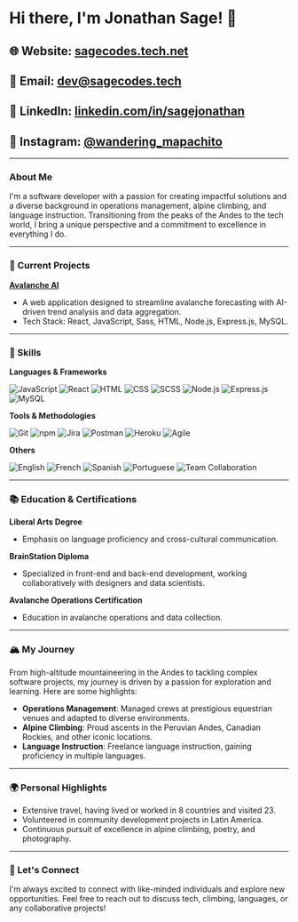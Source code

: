 # Hi there, I'm Jonathan Sage! 👋

## 🌐 Website: [sagecodes.tech.net](https://www.sagecodes.tech/)
## 📧 Email: [dev@sagecodes.tech](mailto:dev@sagecodes.tech)
## 💼 LinkedIn: [linkedin.com/in/sagejonathan](https://www.linkedin.com/in/sagejonathan/)
## 📸 Instagram: [@wandering_mapachito](https://www.instagram.com/wandering_mapachito/)

---

### About Me

I'm a software developer with a passion for creating impactful solutions and a diverse background in operations management, alpine climbing, and language instruction. Transitioning from the peaks of the Andes to the tech world, I bring a unique perspective and a commitment to excellence in everything I do.

---

### 🔭 Current Projects

**[Avalanche AI](https://github.com/your-avalanche-ai-repo)**
- A web application designed to streamline avalanche forecasting with AI-driven trend analysis and data aggregation.
- Tech Stack: React, JavaScript, Sass, HTML, Node.js, Express.js, MySQL.

---

### 🌟 Skills

**Languages & Frameworks**

![JavaScript](https://img.shields.io/badge/JavaScript-F7DF1E?style=for-the-badge&logo=javascript&logoColor=black)
![React](https://img.shields.io/badge/React-61DAFB?style=for-the-badge&logo=react&logoColor=black)
![HTML](https://img.shields.io/badge/HTML-E34F26?style=for-the-badge&logo=html5&logoColor=white)
![CSS](https://img.shields.io/badge/CSS-1572B6?style=for-the-badge&logo=css3&logoColor=white)
![SCSS](https://img.shields.io/badge/SCSS-CC6699?style=for-the-badge&logo=sass&logoColor=white)
![Node.js](https://img.shields.io/badge/Node.js-339933?style=for-the-badge&logo=nodedotjs&logoColor=white)
![Express.js](https://img.shields.io/badge/Express.js-000000?style=for-the-badge&logo=express&logoColor=white)
![MySQL](https://img.shields.io/badge/MySQL-4479A1?style=for-the-badge&logo=mysql&logoColor=white)

**Tools & Methodologies**

![Git](https://img.shields.io/badge/Git-F05032?style=for-the-badge&logo=git&logoColor=white)
![npm](https://img.shields.io/badge/npm-CB3837?style=for-the-badge&logo=npm&logoColor=white)
![Jira](https://img.shields.io/badge/Jira-0052CC?style=for-the-badge&logo=jira&logoColor=white)
![Postman](https://img.shields.io/badge/Postman-FF6C37?style=for-the-badge&logo=postman&logoColor=white)
![Heroku](https://img.shields.io/badge/Heroku-430098?style=for-the-badge&logo=heroku&logoColor=white)
![Agile](https://img.shields.io/badge/Agile-00ADD8?style=for-the-badge&logo=agile&logoColor=white)

**Others**

![English](https://img.shields.io/badge/English-C1A7A7?style=for-the-badge&logo=language&logoColor=white)
![French](https://img.shields.io/badge/French-0055A4?style=for-the-badge&logo=language&logoColor=white)
![Spanish](https://img.shields.io/badge/Spanish-FF0000?style=for-the-badge&logo=language&logoColor=white)
![Portuguese](https://img.shields.io/badge/Portuguese-3A5EAB?style=for-the-badge&logo=language&logoColor=white)
![Team Collaboration](https://img.shields.io/badge/Team_Collaboration-00CC99?style=for-the-badge&logo=team&logoColor=white)

---

### 📚 Education & Certifications

**Liberal Arts Degree**
- Emphasis on language proficiency and cross-cultural communication.

**BrainStation Diploma**
- Specialized in front-end and back-end development, working collaboratively with designers and data scientists.

**Avalanche Operations Certification**
- Education in avalanche operations and data collection.

---

### 🏔️ My Journey

From high-altitude mountaineering in the Andes to tackling complex software projects, my journey is driven by a passion for exploration and learning. Here are some highlights:

- **Operations Management**: Managed crews at prestigious equestrian venues and adapted to diverse environments.
- **Alpine Climbing**: Proud ascents in the Peruvian Andes, Canadian Rockies, and other iconic locations.
- **Language Instruction**: Freelance language instruction, gaining proficiency in multiple languages.

---

### 🌍 Personal Highlights

- Extensive travel, having lived or worked in 8 countries and visited 23.
- Volunteered in community development projects in Latin America.
- Continuous pursuit of excellence in alpine climbing, poetry, and photography.

---

### 💬 Let's Connect

I'm always excited to connect with like-minded individuals and explore new opportunities. Feel free to reach out to discuss tech, climbing, languages, or any collaborative projects!

